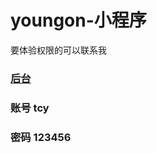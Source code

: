 # youngon-小程序

要体验权限的可以联系我

### [后台](http://http://wy-admin.tianchenyong.top/)
### 账号 tcy
### 密码 123456
